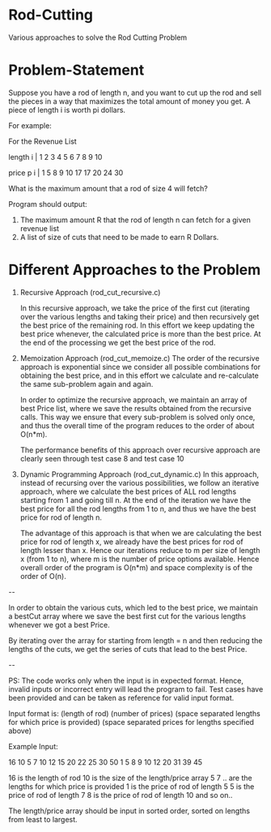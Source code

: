 # Rod-Cutting
Various approaches to solve the Rod Cutting Problem

# Problem-Statement
Suppose you have a rod of length n, and you want to cut up the rod and sell the pieces in
a way that maximizes the total amount of money you get. A piece of length i is worth pi
dollars.

For example:

For the Revenue List


length  i | 1   2   3   4   5   6   7   8   9   10

price p i | 1   5   8   9  10  17  17  20  24   30

What is the maximum amount that a rod of size 4 will fetch?

Program should output:
1. The maximum amount R that the rod of length n can fetch for a given revenue list
2. A list of size of cuts that need to be made to earn R Dollars.

# Different Approaches to the Problem

1. Recursive Approach (rod_cut_recursive.c)

    In this recursive approach, we take the price of the first cut (iterating over the various lengths and taking their price)
    and then recursively get the best price of the remaining rod. In this effort we keep updating the best price whenever, the
    calculated price is more than the best price. At the end of the processing we get the best price of the rod.

2. Memoization Approach (rod_cut_memoize.c)
    The order of the recursive approach is exponential since we consider all possible combinations for obtaining the best price,
    and in this effort we calculate and re-calculate the same sub-problem again and again.

    In order to optimize the recursive approach, we maintain an array of best Price list, where we save the results obtained from
    the recursive calls. This way we ensure that every sub-problem is solved only once, and thus the overall time of the program 
    reduces to the order of about O(n*m).
    
    The performance benefits of this approach over recursive approach are clearly seen through test case 8 and test case 10

3. Dynamic Programming Approach (rod_cut_dynamic.c)
    In this approach, instead of recursing over the various possibilities, we follow an iterative approach, where we calculate
    the best prices of ALL rod lengths starting from 1 and going till n. At the end of the iteration we have the best price
    for all the rod lengths from 1 to n, and thus we have the best price for rod of length n.

    The advantage of this approach is that when we are calculating the best price for rod of length x, we already have the best prices
    for rod of length lesser than x. Hence our iterations reduce to m per size of length x (from 1 to n), where m is the number of price
    options available.
    Hence overall order of the program is O(n*m) and space complexity is of the order of O(n).

--

In order to obtain the various cuts, which led to the best price, we maintain a bestCut array where we save the best first cut for
the various lengths whenever we got a best Price.

By iterating over the array for starting from length = n and then reducing the lengths of the cuts, we get the series of cuts that 
lead to the best Price.

--

PS: The code works only when the input is in expected format. Hence, invalid inputs or incorrect entry will lead the program to fail.
Test cases have been provided and can be taken as reference for valid input format.

Input format is:
(length of rod) (number of prices)
(space separated lengths for which price is provided)
(space separated prices for lengths specified above)

Example Input:

16 10
5 7 10 12 15 20 22 25 30 50
1 5 8 9 10 12 20 31 39 45

16 is the length of rod
10 is the size of the length/price array
5 7 .. are the lengths for which price is provided
1 is the price of rod of length 5
5 is the price of rod of length 7
8 is the price of rod of length 10
and so on..

The length/price array should be input in sorted order, sorted on lengths from least to largest.
